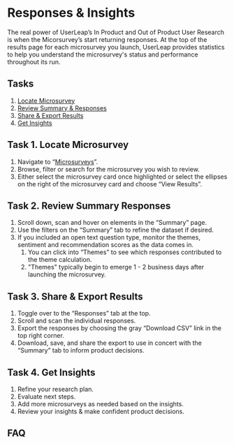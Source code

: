 # Responses & Insights

The real power of UserLeap’s In Product and Out of Product User Research is when the Micorsurvey’s start returning responses. At the top of the results page for each microsurvey you launch, UserLeap provides statistics to help you understand the microsurvey's status and performance throughout its run.

## Tasks

1. [Locate Microsurvey](responses-and-insights.md#task-1-locate-microsurvey)
2. [Review Summary & Responses ](responses-and-insights.md#task-2-review-summary-responses)
3. [Share & Export Results ](responses-and-insights.md#task-3-share-and-export-results)
4. [Get Insights ](responses-and-insights.md#task-4-get-insights)

## Task 1. Locate Microsurvey

1. Navigate to “[Microsurveys](https://app.userleap.com/surveylist/all)”.
2. Browse, filter or search for the microsurvey you wish to review. 
3. Either select the microsurvey card once highlighted or select the ellipses on the right of the microsurvey card and choose “View Results”.

## Task 2. Review Summary Responses

1. Scroll down, scan and hover on elements in the “Summary” page. 
2. Use the filters on the “Summary” tab to refine the dataset if desired. 
3. If you included an open text question type, monitor the themes, sentiment and recommendation scores as the data comes in. 
   1. You can click into “Themes” to see which responses contributed to the theme calculation.
   2. "Themes" typically begin to emerge 1 - 2 business days after launching the microsurvey.

## Task 3. Share & Export Results 

1. Toggle over to the “Responses” tab at the top.
2. Scroll and scan the individual responses. 
3. Export the responses by choosing the gray “Download CSV” link in the top right corner.
4. Download, save, and share the export to use in concert with the “Summary” tab to inform product decisions.

## Task 4. Get Insights

1. Refine your research plan.
2. Evaluate next steps. 
3. Add more microsurveys as needed based on the insights. 
4. Review your insights & make confident product decisions.

## FAQ 



